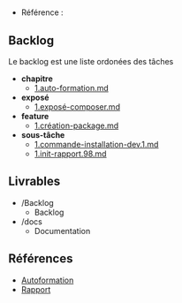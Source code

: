 #  

- Référence :   

 

## Backlog 

Le backlog est une liste ordonées des tâches 

- **chapitre** 
  - [1.auto-formation.md](./Backlog/chapitre/1.auto-formation.md) 
- **exposé** 
  - [1.exposé-composer.md](./Backlog/exposé/1.exposé-composer.md) 
- **feature** 
  - [1.création-package.md](./Backlog/feature/1.création-package.md) 
- **sous-tâche** 
  - [1.commande-installation-dev.1.md](./Backlog/sous-tâche/1.commande-installation-dev.1.md) 
  - [1.init-rapport.98.md](./Backlog/sous-tâche/1.init-rapport.98.md) 
## Livrables 

 

- /Backlog 
  - Backlog 
- /docs 
  - Documentation 
## Références 

 

- [Autoformation](#) 
- [Rapport](https://labs-web.github.io/lab-composer/rapport.html) 

